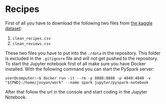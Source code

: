 # Recipes

First of all you have to download the following two files from [the kaggle dataset](https://www.kaggle.com/kanaryayi/recipe-ingredients-and-reviews):

1. `clean_recipes.csv`
2. `clean_reviews.csv`

These two files you have to put into the `./data` in the repository. This folder is excluded in the `.gitignore` file and will not get pushed to the repository. To start the Jupyter notebook first of all make sure you have Docker installed. With the following command you can start the PySpark server:

```console
user@computer:~$ docker run -it --rm -p 8888:8888 -p 4040:4040 -v "${PWD}:/home/jovyan/work" --name spark jupyter/pyspark-notebook
```

After that follow the url in the console and start coding in the Jupyter Notebook.
